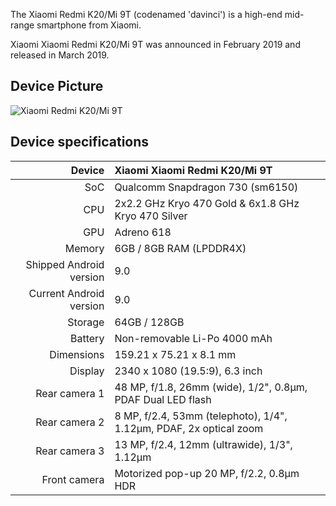 The Xiaomi Redmi K20/Mi 9T (codenamed 'davinci') is a high-end mid-range smartphone from Xiaomi.

Xiaomi Xiaomi Redmi K20/Mi 9T was announced in February 2019 and released in March 2019.

## Device Picture
![Xiaomi Redmi K20/Mi 9T](https://fdn2.gsmarena.com/vv/pics/xiaomi/xiaomi-redmi-k20pro-2.jpg)

## Device specifications

| Device        | Xiaomi Xiaomi Redmi K20/Mi 9T                         |
| ------------: | :---------------------------------------------- |
| SoC           | Qualcomm Snapdragon 730 (sm6150)                |
| CPU           | 2x2.2 GHz Kryo 470 Gold & 6x1.8 GHz Kryo 470 Silver    |
| GPU           | Adreno 618                                      |
| Memory        | 6GB / 8GB RAM (LPDDR4X)                         |
| Shipped Android version | 9.0                                   |
| Current Android version | 9.0                                  |
| Storage       | 64GB / 128GB                                    |
| Battery       | Non-removable Li-Po 4000 mAh                    |
| Dimensions    | 159.21 x 75.21 x 8.1 mm                         |
| Display       | 2340 x 1080 (19.5:9), 6.3 inch                  |
| Rear camera 1 | 48 MP, f/1.8, 26mm (wide), 1/2", 0.8µm, PDAF Dual LED flash  |
| Rear camera 2 | 8 MP, f/2.4, 53mm (telephoto), 1/4", 1.12µm, PDAF, 2x optical zoom                  |
| Rear camera 3 | 13 MP, f/2.4, 12mm (ultrawide), 1/3", 1.12µm          |
| Front camera  | Motorized pop-up 20 MP, f/2.2, 0.8µm HDR              |
